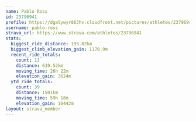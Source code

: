 ```yaml
---
name: Pablo Ross
id: 23796941
profile: https://dgalywyr863hv.cloudfront.net/pictures/athletes/23796941/14615399/1/large.jpg
username: pablo-ross
strava_url: https://www.strava.com/athletes/23796941
stats:
  biggest_ride_distance: 193.82km
  biggest_climb_elevation_gain: 1170.9m
  recent_ride_totals:
    count: 13
    distance: 619.52km
    moving_time: 26h 22m
    elevation_gain: 3624m
  ytd_ride_totals:
    count: 39
    distance: 1501km
    moving_time: 59h 18m
    elevation_gain: 10442m
layout: strava_member
--- 
```

